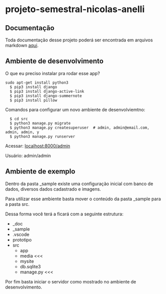 # projeto-semestral-nicolas-anelli

## Documentação

Toda documentação desse projeto poderá ser encontrada em arquivos markdown [aqui](./_doc).


## Ambiente de desenvolvimento

O que eu preciso instalar pra rodar esse app?
```
sudo apt-get install python3
  $ pip3 install django
  $ pip3 install django-active-link
  $ pip3 install django-summernote
  $ pip3 install pillow
```

Comandos para configurar um novo ambiente de desenvolviemtno:
```
  $ cd src
  $ python3 manage.py migrate
  $ python3 manage.py createsuperuser  # admin, admin@email.com, admin, admin, y
  $ python3 manage.py runserver
```
Acessar: [localhost:8000/admin](http://localhost:8000/admin) 

Usuário: admin/admin


## Ambiente de exemplo

Dentro da pasta _sample existe uma configuração inicial com banco de dados, diversos dados cadastrado e imagens.

Para utilizar esse ambiente basta mover o conteúdo da pasta _sample para a pasta src.

Dessa forma você terá a ficará com a seguinte estrutura:
- _doc
- _sample
- .vscode
- prototipo
- src
  - app
  - media <<<
  - mysite
  - db.sqlite3
  - manage.py <<<

Por fim basta iniciar o servidor como mostrado no ambiente de desenvolvimento.
